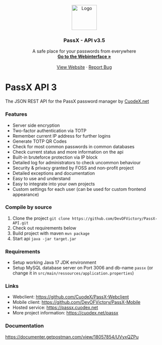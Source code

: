 <!-- PROJECT LOGO -->
<br />
<div align="center">
  <a href="https://passx.cuodex.net">
    <img src="https://passx.cuodex.net/assets/logo.png" alt="Logo" width="80" height="80">
  </a>

<h3 align="center">PassX - API v3.5</h3>

  <p align="center">
    A safe place for your passwords from everywhere
    <br />
    <a href="https://passx.cuodex.net"><strong>Go to the Webinterface »</strong></a>
    <br />
    <br />
    <a href="https://cuodex.net/passx">View Website</a>
    ·
    <a href="https://cuodex.net/contact#reportBug">Report Bug</a>
  </p>
</div>

# PassX API 3
The JSON REST API for the PassX password manager by [CuodeX.net](https://cuodex.net)

### Features
- Server side encryption
- Two-factor authentication via TOTP
- Remember current IP address for further logins
- Generate TOTP QR Codes
- Check for most common passwords in common databases
- Check current status and more information on the api
- Built-in bruteforce protection via IP block
- Detailed log for administrators to check uncommon behaviour
- Security & privacy granted by FOSS and non-profit project
- Detailed exceptions and documentation
- Easy to use and understand
- Easy to integrate into your own projects
- Custom settings for each user (can be used for custom frontend appearance)



### Compile by source
1. Clone the project `git clone https://github.com/DevOFVictory/PassX-API.git`
2. Check out requirements below
3. Build project with maven ``mvn package``
4. Start api `java -jar target.jar`

### Requirements
- Setup working Java 17 JDK environment
- Setup MySQL database server on Port 3006 and db-name `passx` (or change it in `src/main/ressources/application.properties`)

### Links
- Webclient: https://github.com/CuodeX/PassX-Webclient
- Mobile client: https://github.com/DevOFVictory/PassX-Mobile
- Hosted service: https://passx.cuodex.net
- More project information: https://cuodex.net/passx


### Documentation
https://documenter.getpostman.com/view/18057854/UVyxQZPu
